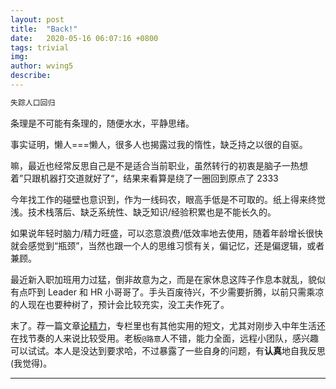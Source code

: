```yaml
---
layout: post
title:  "Back!"
date:   2020-05-16 06:07:16 +0800
tags: trivial
img: 
author: wving5
describe: 
---
```


````bash
失踪人口回归
````

条理是不可能有条理的，随便水水，平静思绪。

事实证明，懒人===懒人，很多人也揭露过我的惰性，缺乏持之以很的自驱。

嘛，最近也经常反思自己是不是适合当前职业，虽然转行的初衷是脑子一热想着”只跟机器打交道就好了“，结果来看算是绕了一圈回到原点了 2333

今年找工作的碰壁也意识到，作为一线码农，眼高手低是不可取的。纸上得来终觉浅。技术栈落后、缺乏系统性、缺乏知识/经验积累也是不能长久的。

如果说年轻时脑力/精力旺盛，可以恣意浪费/低效率地去使用，随着年龄增长很快就会感觉到“瓶颈”，当然也跟一个人的思维习惯有关，偏记忆，还是偏逻辑，或者兼顾。

最近新入职加班用力过猛，倒非故意为之，而是在家休息这阵子作息本就乱，貌似有点吓到 Leader 和 HR 小哥哥了。手头百废待兴，不少需要折腾，以前只需乘凉的人现在也要种树了，预计会比较充实，没工夫作死了。

末了。荐一篇文章[论精力](https://zine.la/article/0149340fdef24540ad1c2706b846c237/)，专栏里也有其他实用的短文，尤其对刚步入中年生活还在找节奏的人来说比较受用。老板`@路意`人不错，能力全面，远程小团队，感兴趣可以试试。本人是没达到要求哈，不过暴露了一些自身的问题，有**认真**地自我反思(我觉得)。


---